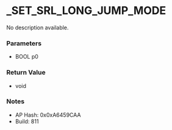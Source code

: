 # _SET_SRL_LONG_JUMP_MODE

No description available.

### Parameters
* BOOL p0

### Return Value
* void

### Notes
* AP Hash: 0x0xA6459CAA
* Build: 811

